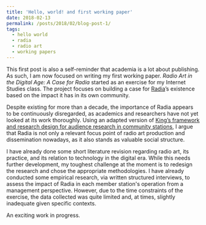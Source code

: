 ```yaml
---
title: 'Hello, world! and first working paper'
date: 2018-02-13
permalink: /posts/2018/02/blog-post-1/
tags:
  - hello world
  - radia
  - radio art
  - working papers
---
```


This first post is also a self-reminder that academia is a lot about publishing. As such, I am now focused on writing my first working paper. *Radio Art in the Digital Age: A Case for Radia* started as an exercise for my Internet Studies class. The project focuses on building a case for [Radia](http://radia.fm/)’s existence based on the impact it has in its own community.

Despite existing for more than a decade, the importance of Radia appears to be continuously disregarded, as academics and researchers have not yet looked at its work thoroughly. Using an adapted version of [King’s framework and research design for audience research in community stations](http://www.participations.org/Volume%2012/Issue%202/7.pdf), I argue that Radia is not only a relevant focus point of radio art production and dissemination nowadays, as it also stands as valuable social structure.

I have already done some short literature revision regarding radio art, its
practice, and its relation to technology in the digital era. While this needs further development, my toughest challenge at the moment is to redesign the research and chose the appropriate methodologies. I have already conducted some empirical research, via written structured interviews, to assess the impact of Radia in each member station's operation from a management perspective. However, due to the time constraints of the exercise, the data collected was quite limited and, at times, slightly inadequate given specific contexts.

An exciting work in progress.
